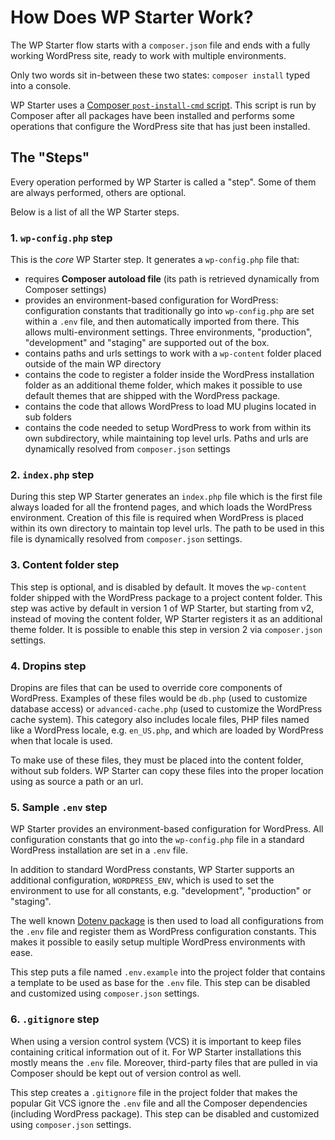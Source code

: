 <!--
currentMenu: how
title: How Does WP Starter Work?
-->
# How Does WP Starter Work?

The WP Starter flow starts with a `composer.json` file and ends with a fully working WordPress site, ready to work with multiple environments.

Only two words sit in-between these two states: `composer install` typed into a console.

WP Starter uses a [Composer `post-install-cmd` script](https://getcomposer.org/doc/articles/scripts.md). This script is run by Composer after all packages have been installed and performs some operations that configure the WordPress site that has just been installed.

## The "Steps"

Every operation performed by WP Starter is called a "step". Some of them are always performed, others are optional.

Below is a list of all the WP Starter steps.

### 1. `wp-config.php` step

This is the *core* WP Starter step. It generates a `wp-config.php` file that:

   - requires **Composer autoload file** (its path is retrieved dynamically from Composer settings)
   - provides an environment-based configuration for WordPress: configuration constants that traditionally go into `wp-config.php` are set within a `.env` file, and then automatically imported from there. This allows multi-environment settings. Three environments, "production", "development" and "staging" are supported out of the box.
   - contains paths and urls settings to work with a `wp-content` folder placed outside of the main WP directory
   - contains the code to register a folder inside the WordPress installation folder as an additional theme folder, which makes it possible to use default themes that are shipped with the WordPress package.
   - contains the code that allows WordPress to load MU plugins located in sub folders
   - contains the code needed to setup WordPress to work from within its own subdirectory, while maintaining top level urls. Paths and urls are dynamically resolved from `composer.json` settings

### 2. `index.php` step

During this step WP Starter generates an `index.php` file which is the first file always loaded for all the frontend pages, and which loads the WordPress environment. Creation of this file is required when WordPress is placed within its own directory to maintain top level urls. The path to be used in this file is dynamically resolved from `composer.json` settings.

### 3. Content folder step

This step is optional, and is disabled by default. It moves the `wp-content` folder shipped with the WordPress package to a project content folder. This step was active by default in version 1 of WP Starter, but starting from v2, instead of moving the content folder, WP Starter registers it as an additional theme folder. It is possible to enable this step in version 2 via `composer.json` settings.

### 4. Dropins step

Dropins are files that can be used to override core components of WordPress. Examples of these files would be `db.php` (used to customize database access) or `advanced-cache.php` (used to customize the WordPress cache system). This category also includes locale files, PHP files named like a WordPress locale, e.g. `en_US.php`, and which are loaded by WordPress when that locale is used.

To make use of these files, they must be placed into the content folder, without sub folders. WP Starter can copy these files into the proper location using as source a path or an url.

### 5. Sample `.env` step

WP Starter provides an environment-based configuration for WordPress. All configuration constants that go into the `wp-config.php` file in a standard WordPress installation are set in a `.env` file.

In addition to standard WordPress constants, WP Starter supports an additional configuration, `WORDPRESS_ENV`, which is used to set the environment to use for all constants, e.g. "development", "production" or "staging".

The well known [Dotenv package](https://github.com/vlucas/phpdotenv) is then used to load all configurations from the `.env` file and register them as WordPress configuration constants. This makes it possible to easily setup multiple WordPress environments with ease.

This step puts a file named `.env.example` into the project folder that contains a template to be used as base for the `.env` file. This step can be disabled and customized using `composer.json` settings.

### 6. `.gitignore` step

When using a version control system (VCS) it is important to keep files containing critical information out of it. For WP Starter installations this mostly means the `.env` file. Moreover, third-party files that are pulled in via Composer should be kept out of version control as well.

This step creates a `.gitignore` file in the project folder that makes the popular Git VCS ignore the `.env` file and all the Composer dependencies (including WordPress package). This step can be disabled and customized using `composer.json` settings.
